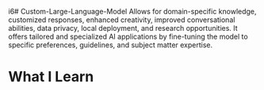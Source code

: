 i6# Custom-Large-Language-Model
Allows for domain-specific knowledge, customized responses, enhanced creativity, improved conversational abilities, data privacy, local deployment, and research opportunities. It offers tailored and specialized AI applications by fine-tuning the model to specific preferences, guidelines, and subject matter expertise.

# What I Learn
